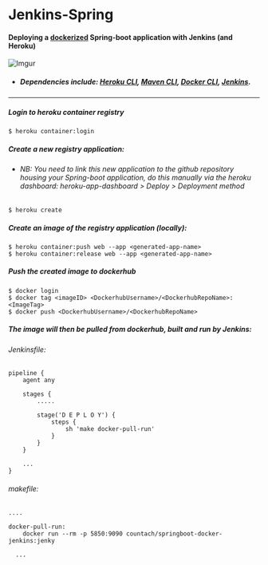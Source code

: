 # Jenkins-Spring

#### Deploying a [dockerized](http://jasonwilder.com/blog/2014/10/13/a-simple-way-to-dockerize-applications/) Spring-boot application with Jenkins (and Heroku)

![Imgur](https://i.imgur.com/ea3O10E.jpg)

- ##### Dependencies include: [Heroku CLI](https://devcenter.heroku.com/articles/heroku-cli), [Maven CLI](https://maven.apache.org/install.html), [Docker CLI](https://docs.docker.com/install/overview/), [Jenkins](https://jenkins.io/download/).
---
##### Login to heroku container registry
```
$ heroku container:login
```
##### Create a new registry application: 
+ ###### NB: You need to link this new application to the github repository housing your Spring-boot application, do this manually via the heroku dashboard: heroku-app-dashboard > Deploy > Deployment method
```
$ heroku create
```
##### Create an image of the registry application (locally): 
```
$ heroku container:push web --app <generated-app-name>
$ heroku container:release web --app <generated-app-name>
```
##### Push the created image to dockerhub
```
$ docker login
$ docker tag <imageID> <DockerhubUsername>/<DockerhubRepoName>:<ImageTag>
$ docker push <DockerhubUsername>/<DockerhubRepoName>
```
##### The image will then be pulled from dockerhub, built and run by Jenkins:

###### Jenkinsfile:
```
pipeline {
    agent any
    
    stages {
        .....
        
        stage('D E P L O Y') {
            steps {
                sh 'make docker-pull-run'
            }
        }
    }
    
    ...
}
```

###### makefile:
```
....

docker-pull-run:
	docker run --rm -p 5850:9090 countach/springboot-docker-jenkins:jenky
	
  ...

```
